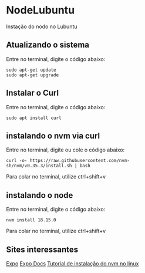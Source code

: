 # NodeLubuntu
Instação do nodo no Lubuntu


## Atualizando o sistema
Entre no terminal, digite o código abaixo:
```
sudo apt-get update
sudo apt-get upgrade
```

## Instalar o Curl
Entre no terminal, digite o código abaixo:
```
sudo apt install curl
```

## instalando o nvm via curl
Entre no terminal, digite ou cole o código abaixo:
```
curl -o- https://raw.githubusercontent.com/nvm-sh/nvm/v0.35.3/install.sh | bash

```
Para colar no terminal, utilize ctrl+shift+v

## instalando o node
Entre no terminal, digite o código abaixo:
```
nvm install 18.15.0

```
Para colar no terminal, utilize ctrl+shift+v



## Sites interessantes

[Expo](https://expo.dev/)
[Expo Docs](https://docs.expo.dev/)
[Tutorial de instalação do nvm no linux](https://www.freecodecamp.org/portuguese/news/como-instalar-o-nodejs-no-ubuntu-e-atualizar-o-npm-para-a-versao-mais-recente/)
